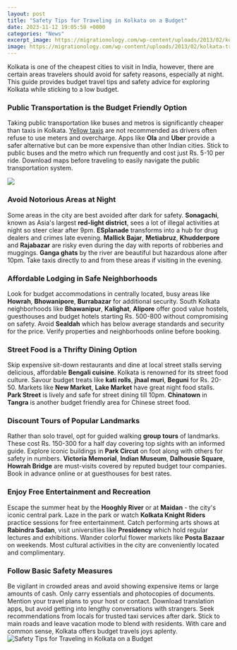 ```yaml
---
layout: post
title: "Safety Tips for Traveling in Kolkata on a Budget"
date: 2023-11-12 19:05:58 +0000
categories: "News"
excerpt_image: https://migrationology.com/wp-content/uploads/2013/02/kolkata-travel-guide1.jpg
image: https://migrationology.com/wp-content/uploads/2013/02/kolkata-travel-guide1.jpg
---
```


Kolkata is one of the cheapest cities to visit in India, however, there are certain areas travelers should avoid for safety reasons, especially at night. This guide provides budget travel tips and safety advice for exploring Kolkata while sticking to a low budget.
### Public Transportation is the Budget Friendly Option 
Taking public transportation like buses and metros is significantly cheaper than taxis in Kolkata. [Yellow taxis](https://ustoday.github.io/2024-01-04-visite-au-bangladesh-tout-ce-que-vous-devez-savoir-avant-votre-voyage/) are not recommended as drivers often refuse to use meters and overcharge. Apps like **Ola** and **Uber** provide a safer alternative but can be more expensive than other Indian cities. Stick to public buses and the metro which run frequently and cost just Rs. 5-10 per ride. Download maps before traveling to easily navigate the public transportation system.

![](https://grrrltraveler.com/wp-content/uploads/2016/05/ultimate-kolkata-travel-guide.png)
### Avoid Notorious Areas at Night
Some areas in the city are best avoided after dark for safety. **Sonagachi**, known as Asia's largest **red-light district**, sees a lot of illegal activities at night so steer clear after 9pm. **ESplanade** transforms into a hub for drug dealers and crimes late evening. **Mallick Bajar**, **Metiabruz**, **Khudderpore** and **Rajabazar** are risky even during the day with reports of robberies and muggings. **Ganga ghats** by the river are beautiful but hazardous alone after 10pm. Take taxis directly to and from these areas if visiting in the evening. 
### Affordable Lodging in Safe Neighborhoods
Look for budget accommodations in centrally located, busy areas like **Howrah**, **Bhowanipore**, **Burrabazar** for additional security. South Kolkata neighborhoods like **Bhawanipur**, **Kalighat**, **Alipore** offer good value hostels, guesthouses and budget hotels starting Rs. 500-800 without compromising on safety. Avoid **Sealdah** which has below average standards and security for the price. Verify properties and neighborhoods online before booking.
### Street Food is a Thrifty Dining Option 
Skip expensive sit-down restaurants and dine at local street stalls serving delicious, affordable **Bengali cuisine**. Kolkata is renowned for its street food culture. Savour budget treats like **kati rolls**, **jhaal muri**, **Beguni** for Rs. 20-50. Markets like **New Market**, **Lake Market** have great night food stalls. **Park Street** is lively and safe for street dining till 10pm. **Chinatown** in **Tangra** is another budget friendly area for Chinese street food. 
### Discount Tours of Popular Landmarks
Rather than solo travel, opt for guided walking **group tours** of landmarks. These cost Rs. 150-300 for a half day covering top sights with an informed guide. Explore iconic buildings in **Park Circut** on foot along with others for safety in numbers. **Victoria Memorial**, **Indian Museum**, **Dalhousie Square**, **Howrah Bridge** are must-visits covered by reputed budget tour companies. Book in advance online or at guesthouses for best rates.
### Enjoy Free Entertainment and Recreation 
Escape the summer heat by the **Hooghly River** or at **Maidan** - the city's iconic central park. Laze in the park or watch **Kolkata Knight Riders** practice sessions for free entertainment. Catch performing arts shows at **Rabindra Sadan**, visit universities like **Presidency** which hold regular lectures and exhibitions. Wander colorful flower markets like **Posta Bazaar** on weekends. Most cultural activities in the city are conveniently located and complimentary. 
### Follow Basic Safety Measures
Be vigilant in crowded areas and avoid showing expensive items or large amounts of cash. Only carry essentials and photocopies of documents. Mention your travel plans to your host or contact. Download translation apps, but avoid getting into lengthy conversations with strangers. Seek recommendations from locals for trusted taxi services after dark. Stick to main roads and leave vacation mode to blend with residents. With care and common sense, Kolkata offers budget travels joys aplenty.
![Safety Tips for Traveling in Kolkata on a Budget](https://migrationology.com/wp-content/uploads/2013/02/kolkata-travel-guide1.jpg)